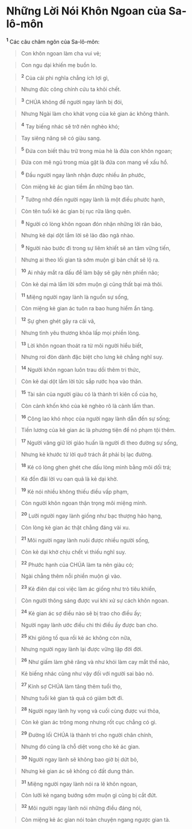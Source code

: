 

# Những Lời Nói Khôn Ngoan của Sa-lô-môn
<sup><b>1</b></sup> Các câu châm ngôn của Sa-lô-môn:


> Con khôn ngoan làm cha vui vẻ;
>


> Con ngu dại khiến mẹ buồn lo.
>


> <sup><b>2</b></sup> Của cải phi nghĩa chẳng ích lợi gì,
>


> Nhưng đức công chính cứu ta khỏi chết.
>


> <sup><b>3</b></sup> CHÚA không để người ngay lành bị đói,
>


> Nhưng Ngài làm cho khát vọng của kẻ gian ác không thành.
>


> <sup><b>4</b></sup> Tay biếng nhác sẽ trở nên nghèo khó;
>


> Tay siêng năng sẽ có giàu sang.
>


> <sup><b>5</b></sup> Đứa con biết thâu trữ trong mùa hè là đứa con khôn ngoan;
>


> Đứa con mê ngủ trong mùa gặt là đứa con mang về xấu hổ.
>


> <sup><b>6</b></sup> Đầu người ngay lành nhận được nhiều ân phước,
>


> Còn miệng kẻ ác gian tiềm ẩn những bạo tàn.
>


> <sup><b>7</b></sup> Tưởng nhớ đến người ngay lành là một điều phước hạnh,
>


> Còn tên tuổi kẻ ác gian bị rục rữa lãng quên.
>


> <sup><b>8</b></sup> Người có lòng khôn ngoan đón nhận những lời răn bảo,
>


> Nhưng kẻ dại dột lắm lời sẽ lảo đảo ngã nhào.
>


> <sup><b>9</b></sup> Người nào bước đi trong sự liêm khiết sẽ an tâm vững tiến,
>


> Nhưng ai theo lối gian tà sớm muộn gì bản chất sẽ lộ ra.
>


> <sup><b>10</b></sup> Ai nháy mắt ra dấu để làm bậy sẽ gây nên phiền não;
>


> Còn kẻ dại mà lắm lời sớm muộn gì cũng thất bại mà thôi.
>


> <sup><b>11</b></sup> Miệng người ngay lành là nguồn sự sống,
>


> Còn miệng kẻ gian ác tuôn ra bao hung hiểm ẩn tàng.
>


> <sup><b>12</b></sup> Sự ghen ghét gây ra cãi vã,
>


> Nhưng tình yêu thương khỏa lấp mọi phiền lòng.
>


> <sup><b>13</b></sup> Lời khôn ngoan thoát ra từ môi người hiểu biết,
>


> Nhưng roi đòn dành đặc biệt cho lưng kẻ chẳng nghĩ suy.
>


> <sup><b>14</b></sup> Người khôn ngoan luôn trau dồi thêm tri thức,
>


> Còn kẻ dại dột lắm lời tức sắp rước họa vào thân.
>


> <sup><b>15</b></sup> Tài sản của người giàu có là thành trì kiên cố của họ,
>


> Còn cảnh khốn khó của kẻ nghèo rõ là cảnh lầm than.
>


> <sup><b>16</b></sup> Công lao khó nhọc của người ngay lành dẫn đến sự sống;
>


> Tiền lương của kẻ gian ác là phương tiện để nó phạm tội thêm.
>


> <sup><b>17</b></sup> Người vâng giữ lời giáo huấn là người đi theo đường sự sống,
>


> Nhưng kẻ khước từ lời quở trách ắt phải bị lạc đường.
>


> <sup><b>18</b></sup> Kẻ có lòng ghen ghét che dấu lòng mình bằng môi dối trá;
>


> Kẻ đồn đãi lời vu oan quả là kẻ dại khờ.
>


> <sup><b>19</b></sup> Kẻ nói nhiều không thiếu điều vấp phạm,
>


> Còn người khôn ngoan thận trọng môi miệng mình.
>


> <sup><b>20</b></sup> Lưỡi người ngay lành giống như bạc thượng hảo hạng,
>


> Còn lòng kẻ gian ác thật chẳng đáng vài xu.
>


> <sup><b>21</b></sup> Môi người ngay lành nuôi được nhiều người sống,
>


> Còn kẻ dại khờ chịu chết vì thiếu nghĩ suy.
>


> <sup><b>22</b></sup> Phước hạnh của CHÚA làm ta nên giàu có;
>


> Ngài chẳng thêm nỗi phiền muộn gì vào.
>


> <sup><b>23</b></sup> Kẻ điên dại coi việc làm ác giống như trò tiêu khiển,
>


> Còn người thông sáng được vui khi xử sự cách khôn ngoan.
>


> <sup><b>24</b></sup> Kẻ gian ác sợ điều nào sẽ bị trao cho điều ấy;
>


> Người ngay lành ước điều chi thì điều ấy được ban cho.
>


> <sup><b>25</b></sup> Khi giông tố qua rồi kẻ ác không còn nữa,
>


> Nhưng người ngay lành lại được vững lập đời đời.
>


> <sup><b>26</b></sup> Như giấm làm ghê răng và như khói làm cay mắt thể nào,
>


> Kẻ biếng nhác cũng như vậy đối với người sai bảo nó.
>


> <sup><b>27</b></sup> Kính sợ CHÚA làm tăng thêm tuổi thọ,
>


> Nhưng tuổi kẻ gian tà quả có giảm bớt đi.
>


> <sup><b>28</b></sup> Người ngay lành hy vọng và cuối cùng được vui thỏa,
>


> Còn kẻ gian ác trông mong nhưng rốt cục chẳng có gì.
>


> <sup><b>29</b></sup> Đường lối CHÚA là thành trì cho người chân chính,
>


> Nhưng đó cũng là chỗ diệt vong cho kẻ ác gian.
>


> <sup><b>30</b></sup> Người ngay lành sẽ không bao giờ bị dứt bỏ,
>


> Nhưng kẻ gian ác sẽ không có đất dung thân.
>


> <sup><b>31</b></sup> Miệng người ngay lành nói ra lẽ khôn ngoan,
>


> Còn lưỡi kẻ ngang bướng sớm muộn gì cũng bị cắt đứt.
>


> <sup><b>32</b></sup> Môi người ngay lành nói những điều đáng nói,
>


> Còn miệng kẻ ác gian nói toàn chuyện ngang ngược gian tà.
>

